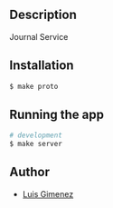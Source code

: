 ## Description

Journal Service

## Installation

```bash
$ make proto
```

## Running the app

```bash
# development
$ make server
```

## Author

- [Luis Gimenez](https://github.com/menezmethod)
